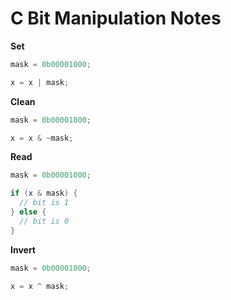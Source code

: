 # C Bit Manipulation Notes

**Set**

```c
mask = 0b00001000;

x = x | mask;
```

**Clean**

```c
mask = 0b00001000;

x = x & ~mask;
```

**Read**

```c
mask = 0b00001000;

if (x & mask) {
  // bit is 1
} else {
  // bit is 0
}
```

**Invert**

```c
mask = 0b00001000;

x = x ^ mask;
```
